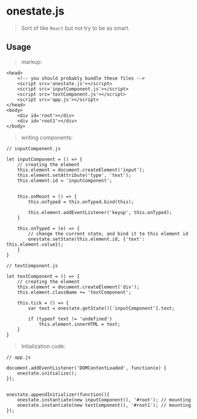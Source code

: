 # onestate.js
> Sort of like `React` but not try to be as smart.

## Usage
> markup:

    <head>
        <!-- you should probably bundle these files -->
        <script src='onestate.js'></script>
        <script src='inputComponent.js'></script>
        <script src='textComponent.js'></script>
        <script src='app.js'></script>
    </head>
    <body>
        <div id='root'></div>
        <div id='root1'></div>
    </body>

> writing components:

    // inputComponent.js

    let inputComponent = () => {
        // creating the element
        this.element = document.createElement('input');
        this.element.setAttribute('type', 'text');
        this.element.id = 'inputComponent';
        

        this.onMount = () => {
            this.onTyped = this.onTyped.bind(this);

            this.element.addEventListener('keyup', this.onTyped);
        }

        this.onTyped = (e) => {
            // change the current state, and bind it to this element id
            onestate.setState(this.element.id, {'text': this.element.value});
        }
    }
    
    // textComponent.js

    let textComponent = () => {
        // creating the element
        this.element = document.createElement('div');
        this.element.className += 'textComponent';

        this.tick = () => {
            var text = onestate.getState()['inputComponent'].text;

            if (typeof text != 'undefined')
                this.element.innerHTML = text;
        }
    }    

> Intialization code:

    // app.js

    document.addEventListener('DOMContentLoaded', function(e) {
        onestate.initialize();
    });


    onestate.appendInitializer(function(){
        onestate.instantiate(new inputComponent(), '#root'); // mounting
        onestate.instantiate(new textComponent(), '#root1'); // mounting 
    });
